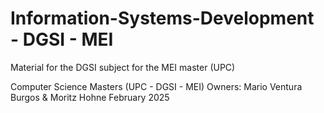 # Information-Systems-Development - DGSI - MEI
Material for the DGSI subject for the MEI master (UPC)

Computer Science Masters (UPC - DGSI - MEI)
Owners: Mario Ventura Burgos & Moritz Hohne
February 2025